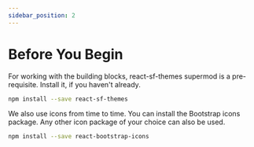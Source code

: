 ```yaml
---
sidebar_position: 2
---
```


# Before You Begin

For working with the building blocks, react-sf-themes supermod is a pre-requisite. Install it, if you haven't already.

```bash
npm install --save react-sf-themes
```

We also use icons from time to time. You can install the Bootstrap icons package. Any other icon package of your choice can also be used.

```bash
npm install --save react-bootstrap-icons
```

